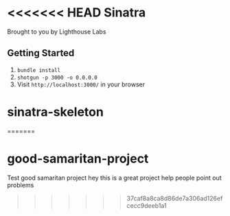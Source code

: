 <<<<<<< HEAD
Sinatra
=============

Brought to you by Lighthouse Labs

## Getting Started

1. `bundle install`
2. `shotgun -p 3000 -o 0.0.0.0`
3. Visit `http://localhost:3000/` in your browser
# sinatra-skeleton
=======
# good-samaritan-project
Test
good samaritan project
hey this is a great project
help people point out problems
>>>>>>> 37caf8a8ca8d86de7a306ad126efcecc9deeb1a1
